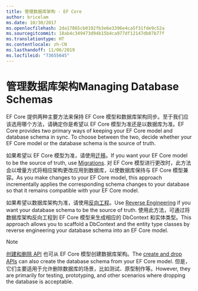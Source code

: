 ```yaml
---
title: 管理数据库架构 - EF Core
author: bricelam
ms.date: 10/30/2017
ms.openlocfilehash: 2da17865cb0192fb3e6e3396e4ca5f31fde9c52a
ms.sourcegitcommit: 18ab4c349473d94b15b4ca977df12147db07b77f
ms.translationtype: HT
ms.contentlocale: zh-CN
ms.lasthandoff: 11/06/2019
ms.locfileid: "73655645"
---
```

# <a name="managing-database-schemas"></a><span data-ttu-id="0060a-102">管理数据库架构</span><span class="sxs-lookup"><span data-stu-id="0060a-102">Managing Database Schemas</span></span>

<span data-ttu-id="0060a-103">EF Core 提供两种主要方法来保持 EF Core 模型和数据库架构同步。至于我们应该选用哪个方法，请确定你是希望以 EF Core 模型为准还是以数据库为准。</span><span class="sxs-lookup"><span data-stu-id="0060a-103">EF Core provides two primary ways of keeping your EF Core model and database schema in sync. To choose between the two, decide whether your EF Core model or the database schema is the source of truth.</span></span>

<span data-ttu-id="0060a-104">如果希望以 EF Core 模型为准，请使用[迁移][1]。</span><span class="sxs-lookup"><span data-stu-id="0060a-104">If you want your EF Core model to be the source of truth, use [Migrations][1].</span></span> <span data-ttu-id="0060a-105">对 EF Core 模型进行更改时，此方法会以增量方式将相应架构更改应用到数据库，以使数据库保持与 EF Core 模型兼容。</span><span class="sxs-lookup"><span data-stu-id="0060a-105">As you make changes to your EF Core model, this approach incrementally applies the corresponding schema changes to your database so that it remains compatible with your EF Core model.</span></span>

<span data-ttu-id="0060a-106">如果希望以数据库架构为准，请使用[反向工程][2]。</span><span class="sxs-lookup"><span data-stu-id="0060a-106">Use [Reverse Engineering][2] if you want your database schema to be the source of truth.</span></span> <span data-ttu-id="0060a-107">使用此方法，可通过将数据库架构反向工程到 EF Core 模型来生成相应的 DbContext 和实体类型。</span><span class="sxs-lookup"><span data-stu-id="0060a-107">This approach allows you to scaffold a DbContext and the entity type classes by reverse engineering your database schema into an EF Core model.</span></span>

> [!NOTE]
> <span data-ttu-id="0060a-108">[创建和删除 API][3] 也可从 EF Core 模型创建数据库架构。</span><span class="sxs-lookup"><span data-stu-id="0060a-108">The [create and drop APIs][3] can also create the database schema from your EF Core model.</span></span> <span data-ttu-id="0060a-109">但是，它们主要适用于允许删除数据库的场景，比如测试、原型制作等。</span><span class="sxs-lookup"><span data-stu-id="0060a-109">However, they are primarily for testing, prototyping, and other scenarios where dropping the database is acceptable.</span></span>


  [1]: migrations/index.md
  [2]: scaffolding.md
  [3]: ensure-created.md
